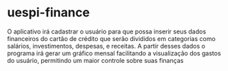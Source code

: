 # uespi-finance

O aplicativo irá cadastrar o usuário  para que possa inserir seus dados financeiros do cartão de crédito que serão divididos em categorias como salários, investimentos, despesas, e receitas. A partir desses dados o programa irá gerar um gráfico mensal facilitando a visualização dos gastos do usuário, permitindo um maior controle sobre suas finanças
